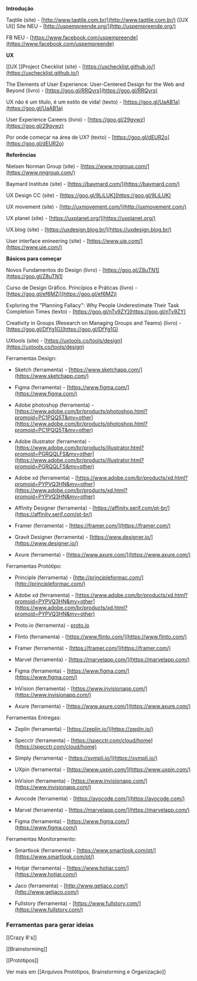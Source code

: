 **Introdução**

Taqtile (site) - [http://www.taqtile.com.br/](http://www.taqtile.com.br/)
[[UX UI]]
Site NEU - [http://uspempreende.org/](http://uspempreende.org/)

FB NEU - [https://www.facebook.com/uspempreende](https://www.facebook.com/uspempreende)

**UX**

[[UX ]]Project Checklist (site) - [https://uxchecklist.github.io/](https://uxchecklist.github.io/)

The Elements of User Experience: User-Centered Design for the Web and Beyond (livro) - [https://goo.gl/RRQyrs](https://goo.gl/RRQyrs)

UX não é um título, é um estilo de vida! (texto) - [https://goo.gl/UaAB1a](https://goo.gl/UaAB1a)

User Experience Careers (livro) - [https://goo.gl/29gywz](https://goo.gl/29gywz)

Por onde começar na área de UX? (texto) - [https://goo.gl/dEUR2o](https://goo.gl/dEUR2o)

**Referências**

Nielsen Norman Group (site) - [https://www.nngroup.com/](https://www.nngroup.com/)

Baymard Institute (site) - [https://baymard.com/](https://baymard.com/)

UX Design CC (site) - [https://goo.gl/9LiLUK](https://goo.gl/9LiLUK)

UX movement (site) - [http://uxmovement.com/](http://uxmovement.com/)

UX planet (site) - [https://uxplanet.org/](https://uxplanet.org/)

UX.blog (site) - [https://uxdesign.blog.br/](https://uxdesign.blog.br/)

User interface enineering (site) - [https://www.uie.com/](https://www.uie.com/)

**Básicos para começar**

Novos Fundamentos do Design (livro) - [https://goo.gl/Z8uTN1](https://goo.gl/Z8uTN1)

Curso de Design Gráfico. Princípios e Práticas (livro) - [https://goo.gl/ef6MZj](https://goo.gl/ef6MZj)

Exploring the "Planning Fallacy": Why People Underestimate Their Task Completion Times (texto) - [https://goo.gl/nTv9ZY](https://goo.gl/nTv9ZY)

Creativity in Groups (Research on Managing Groups and Teams) (livro) - [https://goo.gl/DfYg1G](https://goo.gl/DfYg1G)

UXtools (site) - [https://uxtools.co/tools/design](https://uxtools.co/tools/design)

Ferramentas Design:

-   Sketch (ferramenta) - [https://www.sketchapp.com/](https://www.sketchapp.com/)
    
-   Figma (ferramenta) - [https://www.figma.com/](https://www.figma.com/)
    
-   Adobe photoshop (ferramenta) - [https://www.adobe.com/br/products/photoshop.html?promoid=PC1PQQ5T&mv=other](https://www.adobe.com/br/products/photoshop.html?promoid=PC1PQQ5T&mv=other)
    
-   Adobe illustrator (ferramenta) - [https://www.adobe.com/br/products/illustrator.html?promoid=PGRQQLFS&mv=other](https://www.adobe.com/br/products/illustrator.html?promoid=PGRQQLFS&mv=other)
    
-   Adobe xd (ferramenta) - [https://www.adobe.com/br/products/xd.html?promoid=PYPVQ3HN&mv=other](https://www.adobe.com/br/products/xd.html?promoid=PYPVQ3HN&mv=other)
    
-   Affinity Designer (ferramenta) - [https://affinity.serif.com/pt-br/](https://affinity.serif.com/pt-br/)
    
-   Framer (ferramenta) - [https://framer.com/](https://framer.com/)
    
-   Gravit Designer (ferramenta) - [https://www.designer.io/](https://www.designer.io/)
    
-   Axure (ferramenta) - [https://www.axure.com/](https://www.axure.com/)
    

Ferramentas Protótipo:

-   Principle (ferramenta) - [http://principleformac.com/](http://principleformac.com/)
    
-   Adobe xd (ferramenta) - [https://www.adobe.com/br/products/xd.html?promoid=PYPVQ3HN&mv=other](https://www.adobe.com/br/products/xd.html?promoid=PYPVQ3HN&mv=other)
    
-   Proto.io (ferramenta) - [proto.io](http://proto.io)
    
-   Flinto (ferramenta) - [https://www.flinto.com/](https://www.flinto.com/)
    
-   Framer (ferramenta) - [https://framer.com/](https://framer.com/)
    
-   Marvel (ferramenta) - [https://marvelapp.com/](https://marvelapp.com/)
    
-   Figma (ferramenta) - [https://www.figma.com/](https://www.figma.com/)
    
-   InVision (ferramenta) - [https://www.invisionapp.com/](https://www.invisionapp.com/)
    
-   Axure (ferramenta) - [https://www.axure.com/](https://www.axure.com/)
    

Ferramentas Entregas:

-   Zeplin (ferramenta) - [https://zeplin.io/](https://zeplin.io/)
    
-   Specctr (ferramenta) - [https://specctr.com/cloud/home](https://specctr.com/cloud/home)
    
-   Simply (ferramenta) - [https://sympli.io/](https://sympli.io/)
    
-   UXpin (ferramenta) - [https://www.uxpin.com/](https://www.uxpin.com/)
    
-   InVision (ferramenta) - [https://www.invisionapp.com/](https://www.invisionapp.com/)
    
-   Avocode (ferramenta) - [https://avocode.com/](https://avocode.com/)
    
-   Marvel (ferramenta) - [https://marvelapp.com/](https://marvelapp.com/)
    
-   Figma (ferramenta) - [https://www.figma.com/](https://www.figma.com/)
    

Ferramentas Monitoramento:

-   Smartlook (ferramenta) - [https://www.smartlook.com/pt/](https://www.smartlook.com/pt/)
    
-   Hotjar (ferramenta) - [https://www.hotjar.com/](https://www.hotjar.com/)
    
-   Jaco (ferramenta) - [http://www.getjaco.com/](http://www.getjaco.com/)
    
-   Fullstory (ferramenta) - [https://www.fullstory.com/](https://www.fullstory.com/)



### Ferramentas para gerar ideias

[[Crazy 8's]]

[[Brainstorming]]

[[Protótipos]]



Ver mais em [[Arquivos Protótipos, Brainstorming e Organização]]